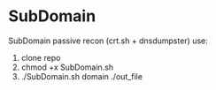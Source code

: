 # SubDomain
SubDomain passive recon (crt.sh + dnsdumpster)
use: 
1. clone repo
2. chmod +x SubDomain.sh
3. ./SubDomain.sh domain ./out_file
